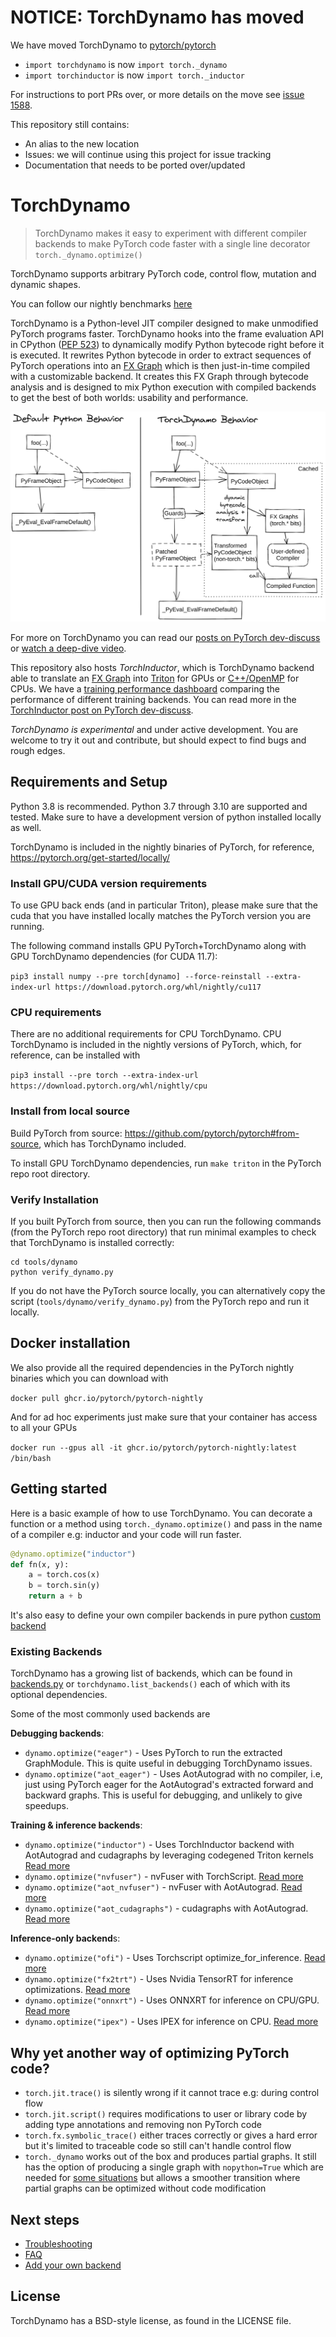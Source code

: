 # NOTICE: TorchDynamo has moved

We have moved TorchDynamo to 
[pytorch/pytorch](https://github.com/pytorch/pytorch/tree/master/torch/_dynamo)
- `import torchdynamo` is now `import torch._dynamo`
- `import torchinductor` is now `import torch._inductor`

For instructions to port PRs over, or more details on the move see 
[issue 1588](https://github.com/pytorch/torchdynamo/issues/1588).

This repository still contains:
- An alias to the new location
- Issues: we will continue using this project for issue tracking
- Documentation that needs to be ported over/updated


# TorchDynamo

> TorchDynamo makes it easy to experiment with different compiler backends to make PyTorch code faster with a single line decorator `torch._dynamo.optimize()`

TorchDynamo supports arbitrary PyTorch code, control flow, mutation and dynamic shapes.

You can follow our nightly benchmarks [here](https://github.com/pytorch/torchdynamo/issues/681)


TorchDynamo is a Python-level JIT compiler designed to make unmodified
PyTorch programs faster. TorchDynamo hooks into the frame evaluation API
in CPython ([PEP 523]) to dynamically modify Python bytecode right before
it is executed. It rewrites Python bytecode in order to extract sequences
of PyTorch operations into an [FX Graph] which is then just-in-time
compiled with a customizable backend. It creates this FX Graph through
bytecode analysis and is designed to mix Python execution with compiled
backends to get the best of both worlds: usability and performance.

![](./documentation/images/TorchDynamo.png)

For more on TorchDynamo you can read our [posts on PyTorch dev-discuss]
or [watch a deep-dive video].

This repository also hosts *TorchInductor*, which is TorchDynamo backend
able to translate an [FX Graph] into [Triton] for GPUs or [C++/OpenMP]
for CPUs.  We have a [training performance dashboard] comparing the
performance of different training backends.  You can read more in the
[TorchInductor post on PyTorch dev-discuss].

[Triton]: https://github.com/openai/triton
[C++/OpenMP]: https://www.openmp.org/
[posts on PyTorch dev-discuss]: https://dev-discuss.pytorch.org/search?q=TorchDynamo%20order%3Alatest
[watch a deep-dive video]: https://www.youtube.com/watch?v=egZB5Uxki0I
[FX Graph]: https://pytorch.org/docs/stable/fx.html
[PEP 523]: https://peps.python.org/pep-0523/
[training performance dashboard]: https://github.com/pytorch/torchdynamo/issues/681#issuecomment-1233828468
[TorchInductor post on PyTorch dev-discuss]: https://dev-discuss.pytorch.org/t/torchinductor-a-pytorch-native-compiler-with-define-by-run-ir-and-symbolic-shapes/747

*TorchDynamo is experimental* and under active development.
You are welcome to try it out and contribute, but should expect to find
bugs and rough edges.

## Requirements and Setup

Python 3.8 is recommended.
Python 3.7 through 3.10 are supported and tested.
Make sure to have a development version of python installed locally as well.

TorchDynamo is included in the nightly binaries of PyTorch, for reference, https://pytorch.org/get-started/locally/

### Install GPU/CUDA version requirements

To use GPU back ends (and in particular Triton), please make sure that the cuda
that you have installed locally matches the PyTorch version you are running.

The following command installs GPU PyTorch+TorchDynamo along with GPU TorchDynamo dependencies (for CUDA 11.7):

`pip3 install numpy --pre torch[dynamo] --force-reinstall --extra-index-url https://download.pytorch.org/whl/nightly/cu117`


### CPU requirements

There are no additional requirements for CPU TorchDynamo. CPU TorchDynamo is included in the nightly versions of PyTorch, which, for reference, can be installed with

`pip3 install --pre torch --extra-index-url https://download.pytorch.org/whl/nightly/cpu`

### Install from local source

Build PyTorch from source: https://github.com/pytorch/pytorch#from-source, which has TorchDynamo included.

To install GPU TorchDynamo dependencies, run `make triton` in the PyTorch repo root directory.

### Verify Installation

If you built PyTorch from source, then you can run the following commands (from the PyTorch repo root directory) that run minimal examples to check that TorchDynamo is installed correctly:

```shell
cd tools/dynamo
python verify_dynamo.py
```

If you do not have the PyTorch source locally, you can alternatively copy the script (`tools/dynamo/verify_dynamo.py`) from the PyTorch repo and run it locally.

## Docker installation

We also provide all the required dependencies in the PyTorch nightly binaries which you can download with

`docker pull ghcr.io/pytorch/pytorch-nightly`

And for ad hoc experiments just make sure that your container has access to all your GPUs

`docker run --gpus all -it ghcr.io/pytorch/pytorch-nightly:latest /bin/bash`

## Getting started

Here is a basic example of how to use TorchDynamo. You can decorate a function
or a method using `torch._dynamo.optimize()` and pass in the name of a compiler e.g: inductor and your code will run faster.

```py
@dynamo.optimize("inductor")
def fn(x, y):
    a = torch.cos(x)
    b = torch.sin(y)
    return a + b
```

It's also easy to define your own compiler backends in pure python [custom backend](./documentation/custom-backend.md)


### Existing Backends

TorchDynamo has a growing list of backends, which can be found in [backends.py](https://github.com/pytorch/pytorch/blob/master/torch/_dynamo/optimizations/backends.py)
or `torchdynamo.list_backends()` each of which with its optional dependencies.

Some of the most commonly used backends are

**Debugging backends**:
* `dynamo.optimize("eager")` - Uses PyTorch to run the extracted GraphModule. This is quite useful in debugging TorchDynamo issues.
* `dynamo.optimize("aot_eager")` - Uses AotAutograd with no compiler, i.e, just using PyTorch eager for the AotAutograd's extracted forward and backward graphs. This is useful for debugging, and unlikely to give speedups.

**Training & inference backends**:
* `dynamo.optimize("inductor")` - Uses TorchInductor backend with AotAutograd and cudagraphs by leveraging codegened Triton kernels  [Read more](https://dev-discuss.pytorch.org/t/torchinductor-a-pytorch-native-compiler-with-define-by-run-ir-and-symbolic-shapes/747)
* `dynamo.optimize("nvfuser")` -  nvFuser with TorchScript. [Read more](https://dev-discuss.pytorch.org/t/tracing-with-primitives-update-1-nvfuser-and-its-primitives/593)
* `dynamo.optimize("aot_nvfuser")` -  nvFuser with AotAutograd. [Read more](https://dev-discuss.pytorch.org/t/tracing-with-primitives-update-1-nvfuser-and-its-primitives/593)
* `dynamo.optimize("aot_cudagraphs")` - cudagraphs with AotAutograd. [Read more](https://github.com/pytorch/torchdynamo/pull/757)

**Inference-only backend**s:
* `dynamo.optimize("ofi")` -  Uses Torchscript optimize_for_inference.  [Read more](https://pytorch.org/docs/stable/generated/torch.jit.optimize_for_inference.html)
* `dynamo.optimize("fx2trt")` -  Uses Nvidia TensorRT for inference optimizations.  [Read more](https://github.com/pytorch/TensorRT/blob/master/docsrc/tutorials/getting_started_with_fx_path.rst)
* `dynamo.optimize("onnxrt")` -  Uses ONNXRT for inference on CPU/GPU.  [Read more](https://onnxruntime.ai/)
* `dynamo.optimize("ipex")` -  Uses IPEX for inference on CPU.  [Read more](https://github.com/intel/intel-extension-for-pytorch)

## Why yet another way of optimizing PyTorch code?
* `torch.jit.trace()` is silently wrong if it cannot trace e.g: during control flow
* `torch.jit.script()` requires modifications to user or library code by adding type annotations and removing non PyTorch code
* `torch.fx.symbolic_trace()` either traces correctly or gives a hard error but it's limited to traceable code so still can't handle control flow
* `torch._dynamo` works out of the box and produces partial graphs. It still has the option of producing a single graph with `nopython=True` which are needed for [some situations](./documentation/FAQ.md#do-i-still-need-to-export-whole-graphs) but allows a smoother transition where partial graphs can be optimized without code modification

## Next steps
* [Troubleshooting](./documentation/TROUBLESHOOTING.md)
* [FAQ](./documentation/FAQ.md)
* [Add your own backend](./documentation/custom-backend.md)

## License

TorchDynamo has a BSD-style license, as found in the LICENSE file.
